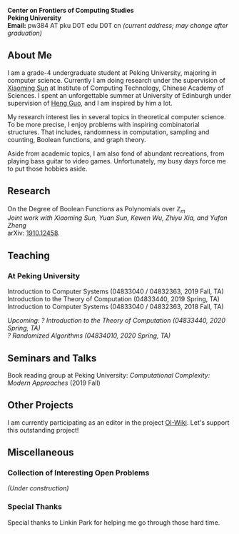 **Center on Frontiers of Computing Studies**  
**Peking University**  
**Email:** pw384 AT pku D0T edu D0T cn *(current address; may change after graduation)*

## About Me

I am a grade-4 undergraduate student at Peking University, majoring in computer science. Currently I am doing research under the supervision of [Xiaoming Sun](https://dblp.uni-trier.de/pers/hd/s/Sun:Xiaoming) at Institute of Computing Technology, Chinese Academy of Sciences. I spent an unforgettable summer at University of Edinburgh under supervision of [Heng Guo](http://homepages.inf.ed.ac.uk/hguo/), and I am inspired by him a lot. 

My research interest lies in several topics in theoretical computer science. To be more precise, I enjoy problems with inspiring combinatorial structures. That includes, randomness in computation, sampling and counting, Boolean functions, and graph theory. 

Aside from academic topics, I am also fond of abundant recreations, from playing bass guitar to video games. Unfortunately, my busy days force me to put those hobbies aside. 

## Research

On the Degree of Boolean Functions as Polynomials over $\mathbb{Z}_m$  
*Joint work with Xiaoming Sun, Yuan Sun, Kewen Wu, Zhiyu Xia, and Yufan Zheng*  
arXiv: [1910.12458](https://arxiv.org/abs/1910.12458). 

## Teaching

### At Peking University

Introduction to Computer Systems (04833040 / 04832363, 2019 Fall, TA)  
Introduction to the Theory of Computation (04833440, 2019 Spring, TA)  
Introduction to Computer Systems (04833040 / 04832363, 2018 Fall, TA)

*Upcoming:* 
*? Introduction to the Theory of Computation (04833440, 2020 Spring, TA)*  
*? Randomized Algorithms (04834010, 2020 Spring, TA)*

## Seminars and Talks

Book reading group at Peking University: *Computational Complexity: Modern Approaches* (2019 Fall)

## Other Projects

I am currently participating as an editor in the project [OI-Wiki](https://oi-wiki.org/). Let's support this outstanding project!

## Miscellaneous

### Collection of Interesting Open Problems

*(Under construction)*

### Special Thanks

Special thanks to Linkin Park for helping me go through those hard time. 
